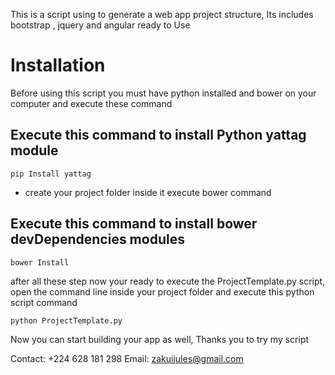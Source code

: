This is a script using to generate a web app project structure, Its includes bootstrap , jquery and angular ready to Use

<h1>Installation</h1>
Before using this script you must have python installed and bower on your computer and execute these command


<h2>Execute this command to install Python yattag module</h2>
<pre>
<code>pip Install yattag</code>
</pre>

- create your project folder inside it execute bower command

<h2>Execute this command to install bower devDependencies modules</h2>
<pre>
<code>bower Install </code>
</pre>


<p>after all these step now your ready to execute the ProjectTemplate.py script, open the command line inside your project folder and execute this python script command</p>

<pre>
<code>python ProjectTemplate.py </code>
</pre>

<p>Now you can start building your app as well, Thanks you to try my script</p>

Contact: +224 628 181 298
Email: zakuijules@gmail.com
